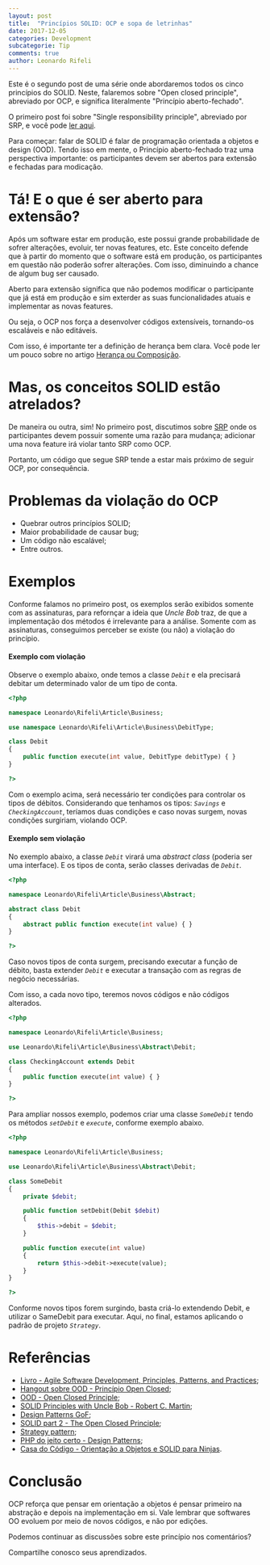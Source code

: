 ```yaml
---
layout: post
title:  "Princípios SOLID: OCP e sopa de letrinhas"
date: 2017-12-05
categories: Development
subcategorie: Tip
comments: true
author: Leonardo Rifeli
---
```


Este é o segundo post de uma série onde abordaremos todos os cinco princípios do SOLID. Neste, falaremos sobre "Open closed principle", abreviado por OCP, e significa literalmente "Princípio aberto-fechado".

O primeiro post foi sobre "Single responsibility principle", abreviado por SRP, e você pode [ler aqui](http://leonardo.rifeli.tech/development/2017/03/20/principios-solid-srp-e-sopa-de-letrinhas.html).

Para começar: falar de SOLID é falar de programação orientada a objetos e design (OOD). Tendo isso em mente, o Princípio aberto-fechado traz uma perspectiva importante: os participantes devem ser abertos para extensão e fechadas para modicação.

# Tá! E o que é ser aberto para extensão?

Após um software estar em produção, este possui grande probabilidade de sofrer alterações, evoluir, ter novas features, etc. Este conceito defende que à partir do momento que o software está em produção, os participantes em questão não poderão sofrer alterações. Com isso, diminuindo a chance de algum bug ser causado.

Aberto para extensão significa que não podemos modificar o participante que já está em produção e sim exterder as suas funcionalidades atuais e implementar as novas features.

Ou seja, o OCP nos força a desenvolver códigos extensíveis, tornando-os escaláveis e não editáveis.

Com isso, é importante ter a definição de herança bem clara. Você pode ler um pouco sobre no artigo [Herança ou Composição](https://leonardo.rifeli.tech/development/2016/08/19/heranca-ou-composicao-qual-utilizar.html).

# Mas, os conceitos SOLID estão atrelados?

De maneira ou outra, sim! No primeiro post, discutimos sobre [SRP](http://leonardo.rifeli.tech/development/2017/03/20/principios-solid-srp-e-sopa-de-letrinhas.html) onde os participantes devem possuir somente uma razão para mudança; adicionar uma nova feature irá violar tanto SRP como OCP.

Portanto, um código que segue SRP tende a estar mais próximo de seguir OCP, por consequência.

# Problemas da violação do OCP

- Quebrar outros princípios SOLID;
- Maior probabilidade de causar bug;
- Um código não escalável;
- Entre outros.

# Exemplos

Conforme falamos no primeiro post, os exemplos serão exibidos somente com as assinaturas, para refornçar a ideia que *Uncle Bob* traz, de que a implementação dos métodos é irrelevante para a análise. Somente com as assinaturas, conseguimos perceber se existe (ou não) a violação do princípio.

#### Exemplo com violação

Observe o exemplo abaixo, onde temos a classe *`Debit`* e ela precisará debitar um determinado valor de um tipo de conta.

```php
<?php

namespace Leonardo\Rifeli\Article\Business;

use namespace Leonardo\Rifeli\Article\Business\DebitType;

class Debit
{
    public function execute(int value, DebitType debitType) { }
}    

?>
```

Com o exemplo acima, será necessário ter condições para controlar os tipos de débitos. Considerando que tenhamos os tipos: *`Savings`* e *`CheckingAccount`*, teríamos duas condições e caso novas surgem, novas condições surgiriam, violando OCP.

#### Exemplo sem violação

No exemplo abaixo, a classe *`Debit`* virará uma *abstract class* (poderia ser uma interface). E os tipos de conta, serão classes derivadas de *`Debit`*.

```php
<?php

namespace Leonardo\Rifeli\Article\Business\Abstract;

abstract class Debit
{
    abstract public function execute(int value) { }
}

?>
```

Caso novos tipos de conta surgem, precisando executar a função de débito, basta extender *`Debit`* e executar a transação com as regras de negócio necessárias.

Com isso, a cada novo tipo, teremos novos códigos e não códigos alterados.

```php
<?php

namespace Leonardo\Rifeli\Article\Business;

use Leonardo\Rifeli\Article\Business\Abstract\Debit;

class CheckingAccount extends Debit
{
    public function execute(int value) { }
}

?>
```

Para ampliar nossos exemplo, podemos criar uma classe *`SomeDebit`* tendo os métodos *`setDebit`* e *`execute`*, conforme exemplo abaixo. 

```php
<?php

namespace Leonardo\Rifeli\Article\Business;

use Leonardo\Rifeli\Article\Business\Abstract\Debit;

class SomeDebit
{
    private $debit;

    public function setDebit(Debit $debit)
    {
        $this->debit = $debit;
    }

    public function execute(int value)
    {
        return $this->debit->execute(value);
    }
}

?>
```

Conforme novos tipos forem surgindo, basta criá-lo extendendo Debit, e utilizar o SameDebit para executar. Aqui, no final, estamos aplicando o padrão de projeto *`Strategy`*.

# Referências

- [Livro - Agile Software Development, Principles, Patterns, and Practices](https://www.amazon.com/dp/0135974445/);
- [Hangout sobre OOD - Princípio Open Closed](https://www.youtube.com/watch?v=LsA4QRwq58o&list=PLRX4OtWY_G7N518US48x-EZxXt6h0pr3V&index=2);
- [OOD - Open Closed Principle](https://pt.slideshare.net/MayogaX/ood-princpio-openclosed);
- [SOLID Principles with Uncle Bob - Robert C. Martin](http://www.hanselminutes.com/145/solid-principles-with-uncle-bob-robert-c-martin);
- [Design Patterns GoF](https://en.wikipedia.org/wiki/Design_Patterns);
- [SOLID part 2 - The Open Closed Principle](https://code.tutsplus.com/pt/tutorials/solid-part-2-the-openclosed-principle--net-36600);
- [Strategy pattern](https://en.wikipedia.org/wiki/Strategy_pattern);
- [PHP do jeito certo - Design Patterns](http://br.phptherightway.com/pages/Design-Patterns.html);
- [Casa do Código - Orientação a Objetos e SOLID para Ninjas](https://www.casadocodigo.com.br/products/livro-oo-solid).

# Conclusão

OCP reforça que pensar em orientação a objetos é pensar primeiro na abstração e depois na implementação em si.
Vale lembrar que softwares OO evoluem por meio de novos códigos, e não por edições.

Podemos continuar as discussões sobre este princípio nos comentários?

Compartilhe conosco seus aprendizados.
